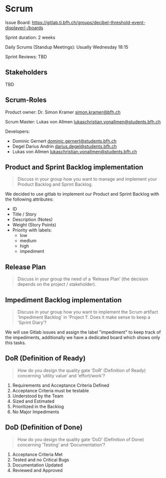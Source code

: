 # Scrum

Issue Board: https://gitlab.ti.bfh.ch/groups/decibel-threshold-event-displayer/-/boards

Sprint duration: 2 weeks

Daily Scrums (Standup Meetings): Usually Wednesday 18:15

Sprint Reviews: TBD

## Stakeholders

TBD

## Scrum-Roles

Product owner: Dr. Simon Kramer <simon.kramer@bfh.ch>

Scrum Master: Lukas von Allmen <lukaschristian.vonallmen@students.bfh.ch>

Developers: 
- Dominic Gernert <dominic.gernert@students.bfh.ch>
- Degel Darius Andrin <darius.degel@students.bfh.ch>
- Lukas von Allmen <lukaschristian.vonallmen@students.bfh.ch>

## Product and Sprint Backlog implementation

>Discuss in your group how you want to manage and implement your Product Backlog and Sprint Backlog.

We decided to use gitlab to implement our Product and Sprint Backlog with the following attributes:
- ID
- Title / Story
- Description (Notes)
- Weight (Story Points)
- Priority with labels:
  - low
  - medium
  - high
  - impediment

## Release Plan

>Discuss in your group the need of a ‘Release Plan’ (the decision depends on the project / stakeholder).

## Impediment Backlog implementation

>Discuss in your group how you want to implement the Scrum artifact 'Impediment Backlog' in 'Project 1’. Does it make sense to keep a 'Sprint Diary’?

We will use Gitlab issues and assign the label "impediment" to keep track of the impediments, additionally we have a dedicated board which shows only this tasks.

## DoR (Definition of Ready)

>How do you design the quality gate ‘DoR’ (Definition of Ready) concerning ‘utility value’ and ‘effort/work’?

1. Requirements and Acceptance Criteria Defined
2. Acceptance Criteria must be testable
3. Understood by the Team
4. Sized and Estimated
5. Prioritized in the Backlog
6. No Major Impediments

## DoD (Definition of Done)

>How do you design the quality gate ‘DoD’ (Definition of Done) concerning ‘Testing’ and ‘Documentation’?

1. Acceptance Criteria Met
2. Tested and no Critical Bugs
3. Documentation Updated
4. Reviewed and Approved
